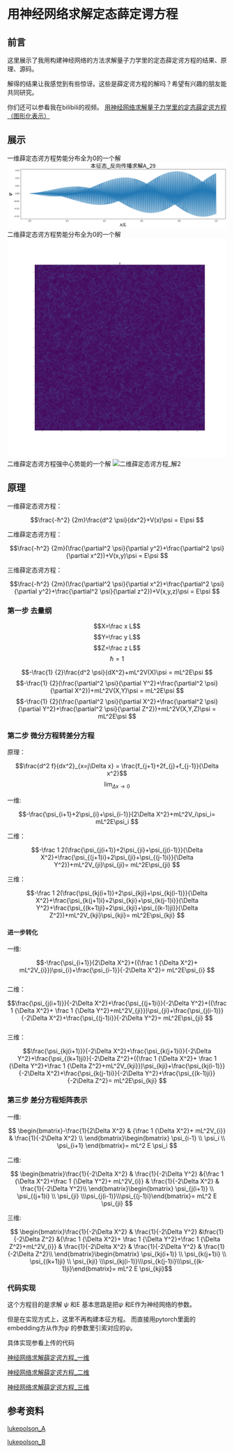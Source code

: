 # 用神经网络求解定态薛定谔方程
## 前言
这里展示了我用构建神经网络的方法求解量子力学里的定态薛定谔方程的结果、原理、源码。

解得的结果让我感觉到有些惊讶。这些是薛定谔方程的解吗？希望有兴趣的朋友能共同研究。

你们还可以参看我在bilibili的视频。
[用神经网络求解量子力学里的定态薛定谔方程（图形化表示）](https://www.bilibili.com/video/BV1hr4y1z73X)

## 展示
一维薛定态谔方程势能分布全为0的一个解
![一维薛定态谔方程_解1](神经网络波函数.png)
二维薛定态谔方程势能分布全为0的一个解
![二维薛定态谔方程_解1](0势能2002低初始能量_121.png)
二维薛定态谔方程强中心势能的一个解
![二维薛定态谔方程_解2](20222月2800.png)

## 原理


一维薛定态谔方程：

$$\frac{-ħ^2} {2m}\frac{d^2 \psi}{dx^2}+V(x)\psi  = E\psi $$

二维薛定态谔方程：

$$\frac{-ħ^2} {2m}(\frac{\partial^2 \psi}{\partial y^2}+\frac{\partial^2 \psi}{\partial x^2})+V(x,y)\psi  = E\psi $$

三维薛定态谔方程：

$$\frac{-ħ^2} {2m}(\frac{\partial^2 \psi}{\partial x^2}+\frac{\partial^2 \psi}{\partial y^2}+\frac{\partial^2 \psi}{\partial z^2})+V(x,y,z)\psi  = E\psi $$

### 第一步 去量纲

$$X=\frac x L$$
$$Y=\frac y L$$
$$Z=\frac z L$$
$$ħ=1$$

$$-\frac{1} {2}\frac{d^2 \psi}{dX^2}+mL^2V(X)\psi  = mL^2E\psi $$
$$-\frac{1} {2}(\frac{\partial^2 \psi}{\partial Y^2}+\frac{\partial^2 \psi}{\partial X^2})+mL^2V(X,Y)\psi  = mL^2E\psi $$
$$-\frac{1} {2}(\frac{\partial^2 \psi}{\partial X^2}+\frac{\partial^2 \psi}{\partial Y^2}+\frac{\partial^2 \psi}{\partial Z^2})+mL^2V(X,Y,Z)\psi  = mL^2E\psi $$

### 第二步 微分方程转差分方程
原理：

$$\frac{d^2 f}{dx^2}_{x=j\Delta x}  = \frac{f_{j+1}+2f_{j}+f_{j-1}}{\Delta x^2}$$
$$\lim_{\Delta x \to 0}$$

一维:

$$-\frac{\psi_{i+1}+2\psi_{i}+\psi_{i-1}}{2\Delta X^2}+mL^2V_i\psi_i= mL^2E\psi_i $$

二维： 

$$-\frac 1 2(\frac{\psi_{j(i+1)}+2\psi_{ji}+\psi_{j(i-1)}}{\Delta X^2}+\frac{\psi_{(j+1)i}+2\psi_{ji}+\psi_{(j-1)i}}{\Delta Y^2})+mL^2V_{ji}\psi_{ji}= mL^2E\psi_{ji} $$

三维：

$$-\frac 1 2(\frac{\psi_{kj(i+1)}+2\psi_{kji}+\psi_{kj(i-1)}}{\Delta X^2}+\frac{\psi_{k(j+1)i}+2\psi_{kji}+\psi_{k(j-1)i}}{\Delta Y^2}+\frac{\psi_{(k+1)ji}+2\psi_{kji}+\psi_{(k-1)ji}}{\Delta Z^2})+mL^2V_{kji}\psi_{kji}= mL^2E\psi_{kji} $$

#### 进一步转化
一维: 

 $$-\frac{\psi_{i+1}}{2\Delta X^2}+({\frac 1 {\Delta X^2}+ mL^2V_{i}})\psi_{i}+\frac{\psi_{i-1}}{-2\Delta X^2}= mL^2E\psi_{i} $$  
 二维：
 
$$\frac{\psi_{j(i+1)}}{-2\Delta X^2}+\frac{\psi_{(j+1)i}}{-2\Delta Y^2}+({\frac 1 {\Delta X^2}+ \frac 1 {\Delta Y^2}+mL^2V_{ji}})\psi_{ji}+\frac{\psi_{j(i-1)}}{-2\Delta X^2}+\frac{\psi_{(j-1)i}}{-2\Delta Y^2}= mL^2E\psi_{ji} $$  
三维：

 $$\frac{\psi_{kj(i+1)}}{-2\Delta X^2}+\frac{\psi_{k(j+1)i}}{-2\Delta Y^2}+\frac{\psi_{(k+1)ji}}{-2\Delta Z^2}+({\frac 1 {\Delta X^2}+ \frac 1 {\Delta Y^2}+\frac 1 {\Delta Z^2}+mL^2V_{kji}})\psi_{kji}+\frac{\psi_{kj(i-1)}}{-2\Delta X^2}+\frac{\psi_{k(j-1)i}}{-2\Delta Y^2}+\frac{\psi_{(k-1)ji}}{-2\Delta Z^2}= mL^2E\psi_{kji} $$  

 ### 第三步 差分方程矩阵表示

 一维:
 
$$ \begin{bmatrix}-\frac{1}{2\Delta X^2} & {\frac 1 {\Delta X^2}+ mL^2V_{i}} &  \frac{1}{-2\Delta X^2} \\  \end{bmatrix}\begin{bmatrix} \psi_{i-1} \\ \psi_i \\  \psi_{i+1} \end{bmatrix}= mL^2 E  \psi_i $$

二维:

$$ \begin{bmatrix}\frac{1}{-2\Delta X^2} & \frac{1}{-2\Delta Y^2} &{\frac 1 {\Delta X^2}+\frac 1 {\Delta Y^2}+ mL^2V_{i}} &  \frac{1}{-2\Delta X^2} &  \frac{1}{-2\Delta Y^2}\\  \end{bmatrix}\begin{bmatrix} \psi_{j(i+1)} \\ \psi_{(j+1)i} \\  \psi_{ji} \\\psi_{j(i-1)}\\\psi_{(j-1)i}\end{bmatrix}= mL^2 E \psi_{ji} $$

三维:

$$ \begin{bmatrix}\frac{1}{-2\Delta X^2} & \frac{1}{-2\Delta Y^2} &\frac{1}{-2\Delta Z^2} &{\frac 1 {\Delta X^2}+ \frac 1 {\Delta Y^2}+\frac 1 {\Delta Z^2}+mL^2V_{i}} &  \frac{1}{-2\Delta X^2} &  \frac{1}{-2\Delta Y^2} &  \frac{1}{-2\Delta Z^2}\\  \end{bmatrix}\begin{bmatrix} \psi_{kj(i+1)} \\ \psi_{k(j+1)i} \\ \psi_{(k+1)ji} \\  \psi_{kji} \\\psi_{kj(i-1)}\\\psi_{k(j-1)i}\\\psi_{(k-1)ji}\end{bmatrix}= mL^2 E   \psi_{kji}$$


### 代码实现
这个方程目的是求解 $\psi$ 和E
基本思路是把$\psi$ 和E作为神经网络的参数。

但是在实现方式上，这里不再构建本征方程。
而直接用pytorch里面的embedding方从作为$\psi$ 的参数里引索对应的$\psi$。

具体实现参看上传的代码

[神经网络求解薛定谔方程_一维](神经网络求解薛定谔方程_一维.ipynb)

[神经网络求解薛定谔方程_二维](神经网络求解薛定谔方程_二维.ipynb)

[神经网络求解薛定谔方程_三维](神经网络求解薛定谔方程_三维.ipynb)


## 参考资料
[lukepolson_A](https://github.com/lukepolson/youtube_channel/blob/main/Python%20Metaphysics%20Series/vid3.ipynb)

[lukepolson_B](https://lukepolsonphysicsblog.wordpress.com/2020/10/29/example-post-3/)
